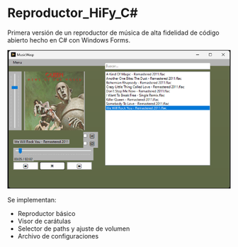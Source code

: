 # Reproductor_HiFy_C#
Primera versión de un reproductor de música de alta fidelidad de código abierto hecho en C# con Windows Forms.

![C# Music Player](https://github.com/Gonz007/Assets/blob/main/C%23_music_player.png)

Se implementan:

- Reproductor básico
- Visor de carátulas
- Selector de paths y ajuste de volumen
- Archivo de configuraciones
